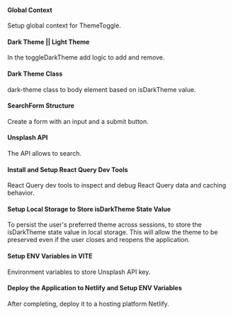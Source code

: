 
#### Global Context
Setup global context for ThemeToggle.

#### Dark Theme || Light Theme
In the toggleDarkTheme add logic to add and remove.

#### Dark Theme Class
dark-theme class to body element based on isDarkTheme value.

#### SearchForm Structure
Create a form with an input and a submit button.

#### Unsplash API
The API allows to search. 

#### Install and Setup React Query Dev Tools
React Query dev tools to inspect and debug React Query data and caching behavior. 

#### Setup Local Storage to Store isDarkTheme State Value
To persist the user's preferred theme across sessions, to store the isDarkTheme state value in local storage. This will allow the theme to be preserved even if the user closes and reopens the application.

#### Setup ENV Variables in VITE
Environment variables to store Unsplash API key. 

#### Deploy the Application to Netlify and Setup ENV Variables
After completing, deploy it to a hosting platform Netlify. 

